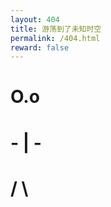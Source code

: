 ```yaml
---
layout: 404
title: 游荡到了未知时空
permalink: /404.html
reward: false
---
```


# 

# O.o

# - | -

# / \

